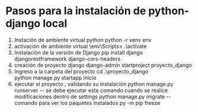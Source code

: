 # Pasos para la instalación de python-django local
1. Instación de ambiente virtual python
python -r venv env
2. activación de ambiente virtual
\env\Scripts> .\activate
3. Instalación de la versión de Django
pip install django djangorestframework django-cors-headers
4. creación de proyecto django
django-admin startproject proyecto_django
5. Ingreso a la carpeta del proyecto
cd .\proyecto_django\
python manage.py startapp inicio
6. ejecutar el proyecto , validando su instalación
python manage.py runserver
-- se debe ejecutar este comando cuando se realice modificaciones dentro de settings
python manage.py migrate
--comando para ver los paquetes instalados
py -m pip freeze